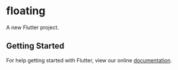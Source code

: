 # floating

A new Flutter project.

## Getting Started

For help getting started with Flutter, view our online
[documentation](https://flutter.io/).
